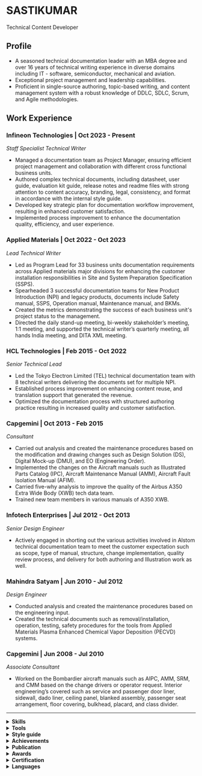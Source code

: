 # SASTIKUMAR
Technical Content Developer
## Profile
* A seasoned technical documentation leader with an MBA degree and over 16 years of technical writing experience in diverse domains including IT - software, semiconductor, mechanical and aviation.
* Exceptional project management and leadership capabilities.
* Proficient in single-source authoring, topic-based writing, and content management system with a robust knowledge of DDLC, SDLC, Scrum, and Agile methodologies.
## Work Experience
### Infineon Technologies    |    Oct 2023 - Present
*Staff Specialist Technical Writer*
* Managed a documentation team as Project Manager, ensuring efficient project management and collaboration with different cross functional business units.
* Authored complex technical documents, including datasheet, user guide, evaluation kit guide, release notes and readme files with strong attention to content accuracy, branding, legal, consistency, and format in accordance with the internal style guide.
* Developed key strategic plan for documentation workflow improvement, resulting in enhanced customer satisfaction.
* Implemented process improvement to enhance the documentation quality, efficiency, and user experience.
### Applied Materials  |   Oct 2022 - Oct 2023
*Lead Technical Writer*
* Led as Program Lead for 33 business units documentation requirements across Applied materials major divisions for enhancing the customer installation responsibilities in Site and System Preparation Specification (SSPS).
* Spearheaded 3 successful documentation teams for New Product Introduction (NPI) and legacy products, documents include Safety manual, SSPS, Operation manual, Maintenance manual, and BKMs.
* Created the metrics demonstrating the success of each business unit's project status to the management.
* Directed the daily stand-up meeting, bi-weekly stakeholder’s meeting, 1:1 meeting, and supported the technical writer’s quarterly meeting, all hands India meeting, and DITA XML meeting.
### HCL Technologies  |  Feb 2015 - Oct 2022
*Senior Technical Lead*
* Led the Tokyo Electron Limited (TEL) technical documentation team with 8 technical writers delivering the documents set for multiple NPI.
* Established process improvement on enhancing content reuse, and translation support that generated the revenue.
* Optimized the documentation process with structured authoring practice resulting in increased quality and customer satisfaction.
### Capgemini  |  Oct 2013 - Feb 2015
*Consultant*
* Carried out analysis and created the maintenance procedures based on the modification and drawing changes such as Design Solution (DS), Digital Mock-up (DMU), and EO (Engineering Order).
* Implemented the changes on the Aircraft manuals such as Illustrated Parts Catalog (IPC), Aircraft Maintenance Manual (AMM), Aircraft Fault Isolation Manual (AFIM).
* Carried five-why analysis to improve the quality of the Airbus A350 Extra Wide Body (XWB) tech data team.
* Trained new team members in various manuals of A350 XWB.
### Infotech Enterprises  |  Jul 2012 - Oct 2013
*Senior Design Engineer*
* Actively engaged in shorting out the various activities involved in Alstom technical documentation team to meet the customer expectation such as scope, type of manual, structure, change implementation, quality review process, and delivery for both authoring and Illustration work as well.
### Mahindra Satyam  |  Jun 2010 - Jul 2012
*Design Engineer*
* Conducted analysis and created the maintenance procedures based on the engineering input. 
* Created the technical documents such as removal/installation, operation, testing, safety procedures for the tools from Applied Materials Plasma Enhanced Chemical Vapor Deposition (PECVD) systems.
### Capgemini  |  Jun 2008 - Jul 2010
*Associate Consultant*
* Worked on the Bombardier aircraft manuals such as AIPC, AMM, SRM, and CMM based on the change drivers or operator request. Interior engineering’s covered such as service and passenger door liner, sidewall, dado liner, ceiling panel, blanked assembly, passenger seat arrangement, floor covering, bulkhead, placard, and class divider.
<hr/>
<details><summary><b>Skills</b></summary>
  <ul>
    <li>Project Management</li>
    <li>Leasdership</li>
    <li>Teamwork</li>
    <li>Time Management</li>
    <li>Effective communication</li>
  </ul>
</details>
<details><summary><b>Tools</b></summary>
  <ul>
    <li>Oxygen XML</li>
    <li>Adobe FrameMaker</li>
    <li>MadCap Flare</li>
    <li>PTC Arbortext Editor</li>
    <li>SnagIt</li>
    <li>Jira</li>
    <li>Confluence</li>
    <li>GitHub</li>
    <li>Markdown</li>
    <li>MS Office Suite</li>
    <li>SDL Tridion CMS</li>
  </ul>
</details>
<details><summary><b>Style guide</b></summary>
  <ul>
    <li>MSTP</li>
    <li>ASD STE</li>
  </ul>
</details>
<details><summary><b>Achievements</b></summary>
  <ul>
    <b>Value creation</b>
    <li>Streamlined and structured way of creating Illustrated parts catalog</li>
    <li>Cost reduction in translation of English manuals to other languages</li>
    <li>Introduction of addendum for customer specific requirements</li>
  </ul>
</details>
<details><summary><b>Publication</b></summary>
  <ul>
    <b>White pater</b>
    <li>Interactive Electronic Technical Manual (IETM) published by Capgemini</li>
  </ul>
</details>
<details><summary><b>Awards</b></summary>
  <ul>
    <li>Live wire award</li>
    <li>Innovation award</li>
    <li>Spot award</li>
    <li>Extra mile award</li>
    <li>‘O’ infinity award</li>
    <li>100% Project-Customer Satisfaction (P-CSAT) award</li>
  </ul>
</details>
<details><summary><b>Certification</b></summary>
  <ul>
    <li>API Technical Writing: JSON and XML for writers and REST from UDEMY, Inc</li>
  </ul>
</details>
<details><summary><b>Languages</b></summary>
  <ul>
    <li>English</li>
    <li>Tamil</li>
    <li>Saurashtra</li>
  </ul>
</details>

